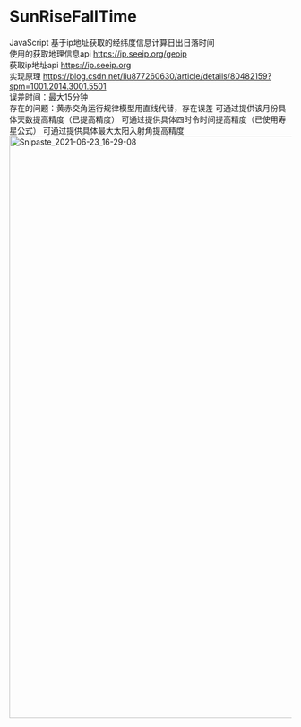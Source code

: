 # SunRiseFallTime
JavaScript 基于ip地址获取的经纬度信息计算日出日落时间  
使用的获取地理信息api https://ip.seeip.org/geoip  
获取ip地址api https://ip.seeip.org  
实现原理 https://blog.csdn.net/liu877260630/article/details/80482159?spm=1001.2014.3001.5501   
误差时间：最大15分钟  
存在的问题：黄赤交角运行规律模型用直线代替，存在误差
          可通过提供该月份具体天数提高精度（已提高精度）
          可通过提供具体四时令时间提高精度（已使用寿星公式）
          可通过提供具体最大太阳入射角提高精度
          <img width="1038" alt="Snipaste_2021-06-23_16-29-08" src="https://user-images.githubusercontent.com/64928288/123068511-8b029900-d444-11eb-94ac-e1e8f62c01c6.png">



